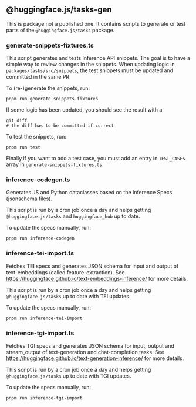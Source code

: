 ## @huggingface.js/tasks-gen

This is package not a published one. It contains scripts to generate or test parts of the `@huggingface.js/tasks` package.

### generate-snippets-fixtures.ts

This script generates and tests Inference API snippets. The goal is to have a simple way to review changes in the snippets.
When updating logic in `packages/tasks/src/snippets`, the test snippets must be updated and committed in the same PR.

To (re-)generate the snippets, run:

```
pnpm run generate-snippets-fixtures
```

If some logic has been updated, you should see the result with a
```
git diff
# the diff has to be committed if correct
```

To test the snippets, run:

```
pnpm run test
```

Finally if you want to add a test case, you must add an entry in `TEST_CASES` array in `generate-snippets-fixtures.ts`.

### inference-codegen.ts

Generates JS and Python dataclasses based on the Inference Specs (jsonschema files).

This script is run by a cron job once a day and helps getting `@huggingface.js/tasks` and `huggingface_hub` up to date.

To update the specs manually, run:

```
pnpm run inference-codegen
```

### inference-tei-import.ts

Fetches TEI specs and generates JSON schema for input and output of text-embeddings (called feature-extraction).
See https://huggingface.github.io/text-embeddings-inference/ for more details.

This script is run by a cron job once a day and helps getting `@huggingface.js/tasks` up to date with TEI updates.

To update the specs manually, run:

```
pnpm run inference-tei-import
```

### inference-tgi-import.ts

Fetches TGI specs and generates JSON schema for input, output and stream_output of text-generation and chat-completion tasks.
See https://huggingface.github.io/text-generation-inference/ for more details.

This script is run by a cron job once a day and helps getting `@huggingface.js/tasks` up to date with TGI updates.

To update the specs manually, run:

```
pnpm run inference-tgi-import
```


